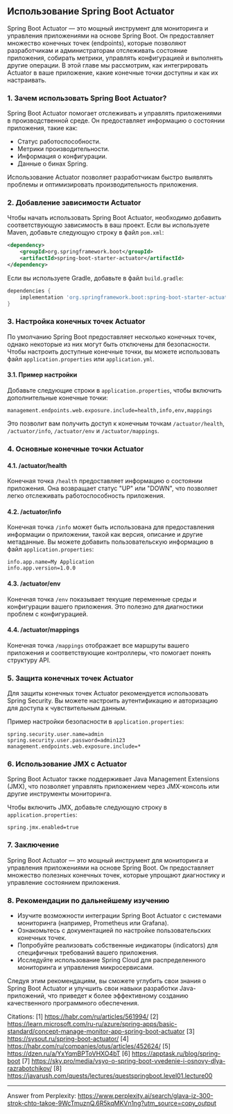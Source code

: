 ## Использование Spring Boot Actuator

Spring Boot Actuator — это мощный инструмент для мониторинга и управления приложениями на основе Spring Boot. Он предоставляет множество конечных точек (endpoints), которые позволяют разработчикам и администраторам отслеживать состояние приложения, собирать метрики, управлять конфигурацией и выполнять другие операции. В этой главе мы рассмотрим, как интегрировать Actuator в ваше приложение, какие конечные точки доступны и как их настраивать.

### 1. Зачем использовать Spring Boot Actuator?

Spring Boot Actuator помогает отслеживать и управлять приложениями в производственной среде. Он предоставляет информацию о состоянии приложения, такие как:

- Статус работоспособности.
- Метрики производительности.
- Информация о конфигурации.
- Данные о бинах Spring.

Использование Actuator позволяет разработчикам быстро выявлять проблемы и оптимизировать производительность приложения.

### 2. Добавление зависимости Actuator

Чтобы начать использовать Spring Boot Actuator, необходимо добавить соответствующую зависимость в ваш проект. Если вы используете Maven, добавьте следующую строку в файл `pom.xml`:

```xml
<dependency>
    <groupId>org.springframework.boot</groupId>
    <artifactId>spring-boot-starter-actuator</artifactId>
</dependency>
```

Если вы используете Gradle, добавьте в файл `build.gradle`:

```groovy
dependencies {
    implementation 'org.springframework.boot:spring-boot-starter-actuator'
}
```

### 3. Настройка конечных точек Actuator

По умолчанию Spring Boot предоставляет несколько конечных точек, однако некоторые из них могут быть отключены для безопасности. Чтобы настроить доступные конечные точки, вы можете использовать файл `application.properties` или `application.yml`.

#### 3.1. Пример настройки

Добавьте следующие строки в `application.properties`, чтобы включить дополнительные конечные точки:

```properties
management.endpoints.web.exposure.include=health,info,env,mappings
```

Это позволит вам получить доступ к конечным точкам `/actuator/health`, `/actuator/info`, `/actuator/env` и `/actuator/mappings`.

### 4. Основные конечные точки Actuator

#### 4.1. /actuator/health

Конечная точка `/health` предоставляет информацию о состоянии приложения. Она возвращает статус "UP" или "DOWN", что позволяет легко отслеживать работоспособность приложения.

#### 4.2. /actuator/info

Конечная точка `/info` может быть использована для предоставления информации о приложении, такой как версия, описание и другие метаданные. Вы можете добавить пользовательскую информацию в файл `application.properties`:

```properties
info.app.name=My Application
info.app.version=1.0.0
```

#### 4.3. /actuator/env

Конечная точка `/env` показывает текущие переменные среды и конфигурации вашего приложения. Это полезно для диагностики проблем с конфигурацией.

#### 4.4. /actuator/mappings

Конечная точка `/mappings` отображает все маршруты вашего приложения и соответствующие контроллеры, что помогает понять структуру API.

### 5. Защита конечных точек Actuator

Для защиты конечных точек Actuator рекомендуется использовать Spring Security. Вы можете настроить аутентификацию и авторизацию для доступа к чувствительным данным.

Пример настройки безопасности в `application.properties`:

```properties
spring.security.user.name=admin
spring.security.user.password=admin123
management.endpoints.web.exposure.include=*
```

### 6. Использование JMX с Actuator

Spring Boot Actuator также поддерживает Java Management Extensions (JMX), что позволяет управлять приложением через JMX-консоль или другие инструменты мониторинга.

Чтобы включить JMX, добавьте следующую строку в `application.properties`:

```properties
spring.jmx.enabled=true
```

### 7. Заключение

Spring Boot Actuator — это мощный инструмент для мониторинга и управления приложениями на основе Spring Boot. Он предоставляет множество полезных конечных точек, которые упрощают диагностику и управление состоянием приложения.

### 8. Рекомендации по дальнейшему изучению

- Изучите возможности интеграции Spring Boot Actuator с системами мониторинга (например, Prometheus или Grafana).
- Ознакомьтесь с документацией по настройке пользовательских конечных точек.
- Попробуйте реализовать собственные индикаторы (indicators) для специфичных требований вашего приложения.
- Исследуйте использование Spring Cloud для распределенного мониторинга и управления микросервисами.

Следуя этим рекомендациям, вы сможете углубить свои знания о Spring Boot Actuator и улучшить свои навыки разработки Java-приложений, что приведет к более эффективному созданию качественного программного обеспечения.

Citations:
[1] https://habr.com/ru/articles/561994/
[2] https://learn.microsoft.com/ru-ru/azure/spring-apps/basic-standard/concept-manage-monitor-app-spring-boot-actuator
[3] https://sysout.ru/spring-boot-actuator/
[4] https://habr.com/ru/companies/otus/articles/452624/
[5] https://dzen.ru/a/YxYqmBPToVHXO4bT
[6] https://apptask.ru/blog/spring-boot
[7] https://sky.pro/media/vsyo-o-spring-boot-vvedenie-i-osnovy-dlya-razrabotchikov/
[8] https://javarush.com/quests/lectures/questspringboot.level01.lecture00

---
Answer from Perplexity: https://www.perplexity.ai/search/glava-iz-300-strok-chto-takoe-9WcTmuznQ.6R5kqMKVn1ng?utm_source=copy_output
